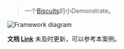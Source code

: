 > 一个[Biscuits](https://github.com/leyan95/biscuits)的小Demonstrate。

![Framework diagram](https://camo.githubusercontent.com/f6a30c476e5e47eac999c38880bce914a19cd38f/68747470733a2f2f63646e2e6e6c61726b2e636f6d2f79757175652f302f323032302f706e672f3139363332382f313537383936353434393630322d61363665396636612d616337352d343730382d393235352d6436363935333733613362332e706e673f782d6f73732d70726f636573733d696d6167652f726573697a652c775f373436)

**文档 [Link](https://www.yuque.com/shusheng/suibqb/rxi3sd)** 未及时更新，可以参考本案例。